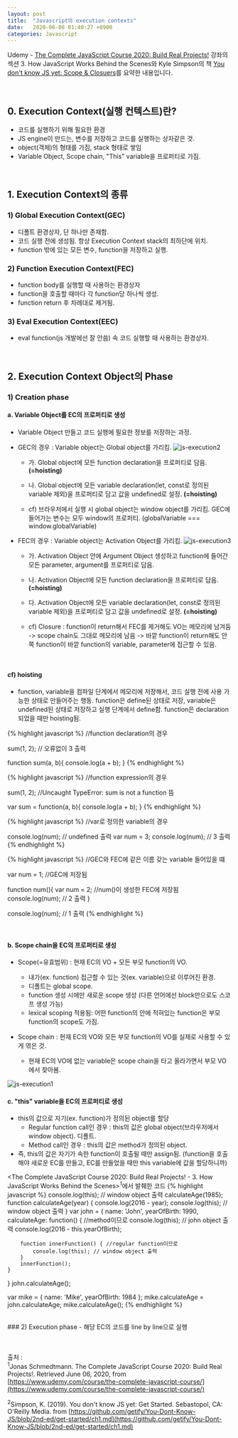 ```yaml
---
layout: post
title:  "Javascript의 execution contexts"
date:   2020-06-06 01:40:27 +0900
categories: Javascript
---
```


Udemy - [The Complete JavaScript Course 2020: Build Real Projects!](https://www.udemy.com/course/the-complete-javascript-course/) 강좌의 섹션 3. How JavaScript Works Behind the Scenes와 Kyle Simpson의 책 [You don't know JS yet: Scope & Closuers](https://github.com/getify/You-Dont-Know-JS/blob/2nd-ed/get-started/ch1.md)를 요약한 내용입니다.

<br/>

## 0. Execution Context(실행 컨텍스트)란?
- 코드를 실행하기 위해 필요한 환경
- JS engine이 만드는, 변수를 저장하고 코드를 실행하는 상자같은 것.
- object(객체)의 형태를 가짐, stack 형태로 쌓임
- Variable Object, Scope chain, "This" variable을 프로퍼티로 가짐.

<br/>

## 1. Execution Context의 종류
### 1) Global Execution Context(GEC)
- 디폴트 환경상자, 단 하나만 존재함.
- 코드 실행 전에 생성됨. 항상 Execution Context stack의 최하단에 위치.
- function 밖에 있는 모든 변수, function을 저장하고 실행.


### 2) Function Execution Context(FEC)
- function body를 실행할 때 사용하는 환경상자
- function을 호출할 때마다 각 function당 하나씩 생성.
- function return 후 차례대로 제거됨.

### 3) Eval Execution Context(EEC)
- eval function(js 개발에선 잘 안씀) 속 코드 실행할 때 사용하는 환경상자.

<br/>

## 2. Execution Context Object의 Phase
### 1) Creation phase
#### a. Variable Object를 EC의 프로퍼티로 생성
- Variable Object 만들고 코드 실행에 필요한 정보를 저장하는 과정.

- GEC의 경우 : Variable object는 Global object를 가리킴.
![js-execution2](https://eungang3.github.io/sue-is-programming/assets/Js-execution2.jpg)
    + 가. Global object에 모든 function declaration을 프로퍼티로 담음. __(=hoisting)__

    + 나. Global object에 모든 variable declaration(let, const로 정의된 variable 제외)을 프로퍼티로 담고 값을 undefined로 설정. __(=hoisting)__

    + cf) 브라우저에서 실행 시 global object는 window object를 가리킴. GEC에 들어가는 변수는 모두 window의 프로퍼티. (globalVariable === window.globalVariable)

- FEC의 경우 : Variable object는 Activation Object를 가리킴.
![js-execution3](https://eungang3.github.io/sue-is-programming/assets/Js-execution3.jpg)
    + 가. Activation Object 안에 Argument Object 생성하고 function에 들어간 모든 parameter, argument를 프로퍼티로 담음.

    + 나. Activation Object에 모든 function declaration을 프로퍼티로 담음. __(=hoisting)__

    + 다. Activation Object에 모든 variable declaration(let, const로 정의된 variable 제외)을 프로퍼티로 담고 값을 undefined로 설정. __(=hoisting)__

    + cf) Closure : function이 return해서 FEC를 제거해도 VO는 메모리에 남겨둠 -> scope chain도 그대로 메모리에 남음 -> 바깥 function이 return해도 안쪽 function이 바깥 function의 variable, parameter에 접근할 수 있음. 

<br/>

#### cf) hoisting
- function, variable을 컴파일 단계에서 메모리에 저장해서, 코드 실행 전에 사용 가능한 상태로 만들어주는 행동. function은 define된 상태로 저장, variable은 undefined된 상태로 저장하고 실행 단계에서 define함. function은 declaration되었을 때만 hoisting됨.

{% highlight javascript %}
//function declaration의 경우

sum(1, 2); // 오류없이 3 출력

function sum(a, b){
    console.log(a + b);
}
{% endhighlight %}

{% highlight javascript %}
//function expression의 경우

sum(1, 2); //Uncaught TypeError: sum is not a function 뜸

var sum = function(a, b){
    console.log(a + b);
}
{% endhighlight %}

{% highlight javascript %}
//var로 정의한 variable의 경우

console.log(num); // undefined 출력
var num = 3;
console.log(num); // 3 출력
{% endhighlight %}

{% highlight javascript %}
//GEC와 FEC에 같은 이름 갖는 variable 들어있을 떄

var num = 1; //GEC에 저장됨

function num(){
    var num = 2; //num()이 생성한 FEC에 저장됨
    console.log(num); // 2 출력
}

console.log(num); // 1 출력
{% endhighlight %}

<br/>

#### b. Scope chain을 EC의 프로퍼티로 생성
- Scope(=유효범위) : 현재 EC의 VO + 모든 부모 function의 VO.
    + 내가(ex. function) 접근할 수 있는 것(ex. variable)으로 이루어진 환경.
    + 디폴트는 global scope.  
    + function 생성 시에만 새로운 scope 생성 (다른 언어에선 block만으로도 스코프 생성 가능)
    + lexical scoping 적용됨: 어떤 function의 안에 적혀있는 function은 부모 function의 scope도 가짐.

- Scope chain : 현재 EC의 VO와 모든 부모 function의 VO를 실제로 사용할 수 있게 엮은 것.
    + 현재 EC의 VO에 없는 variable은 scope chain을 타고 올라가면서 부모 VO에서 찾아봄.

![js-execution1](https://eungang3.github.io/sue-is-programming/assets/Js-execution1.jpg)

#### c. "this" variable을 EC의 프로퍼티로 생성
- this의 값으로 자기(ex. function)가 정의된 object를 할당
    + Regular function call인 경우 : this의 값은 global object(브라우저에서 window object). 디폴트.
    + Method call인 경우 : this의 값은 method가 정의된 object.
- 즉, this의 값은 자기가 속한 function이 호출될 때만 assign됨. (function을 호출해야 새로운 EC를 만들고, EC를 만들었을 때만 this variable에 값을 할당하니까)

<The Complete JavaScript Course 2020: Build Real Projects! - 3. How JavaScript Works Behind the Scenes><sup>1</sup>에서 발췌한 코드
{% highlight javascript %}
console.log(this); // window object 출력
calculateAge(1985);
function calculateAge(year) {
    console.log(2016 - year);
    console.log(this); // window object 출력
}
var john = {
    name: 'John',
    yearOfBirth: 1990,
    calculateAge: function() { //method이므로
        console.log(this); // john object 출력
        console.log(2016 - this.yearOfBirth);
       
        function innerFunction() { //regular function이므로
            console.log(this); // window object 출력
        }
        innerFunction();
    }
}
john.calculateAge();

var mike = {
    name: 'Mike',
    yearOfBirth: 1984
};
mike.calculateAge = john.calculateAge;
mike.calculateAge();
{% endhighlight %}

<br/>
### 2) Execution phase
- 해당 EC의 코드를 line by line으로 실행

<br/><br/>
출처 : <br/>
<sup>1</sup>Jonas Schmedtmann. The Complete JavaScript Course 2020: Build Real Projects!. Retrieved June 06, 2020, from [https://www.udemy.com/course/the-complete-javascript-course/](https://www.udemy.com/course/the-complete-javascript-course/)<br/>

<sup>2</sup>Simpson, K. (2019). You don't know JS yet: Get Started. Sebastopol, CA: O'Reilly Media. from [https://github.com/getify/You-Dont-Know-JS/blob/2nd-ed/get-started/ch1.md](https://github.com/getify/You-Dont-Know-JS/blob/2nd-ed/get-started/ch1.md) <br/>